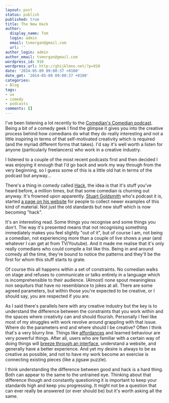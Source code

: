 ```yaml
---
layout: post
status: publish
published: true
title: The New Hack
author:
  display_name: Tom
  login: admin
  email: tsmorgan@gmail.com
  url: ''
author_login: admin
author_email: tsmorgan@gmail.com
wordpress_id: 910
wordpress_url: http://ghijklmno.net/?p=910
date: '2014-05-09 09:00:37 +0100'
date_gmt: '2014-05-09 09:00:37 +0100'
categories:
- Blog
tags:
- ux
- comedy
- podcasts
comments: []
---
```

<!-- more -->

<p>I've been listening a lot recently to the <a href="http://www.comedianscomedian.com/">Comedian's Comedian podcast</a>. Being a bit of a comedy geek I find the glimpse it gives you into the creative process behind how comedians do what they do really interesting and not a little inspiring in terms of that self-motivated creativity which is required (and the myriad different forms that takes). I'd say it's well worth a listen for anyone (particularly freelancers) who work in a creative industry.</p>
<!-- more -->
<p>I listened to a couple of the most recent podcasts first and then decided I was enjoying it enough that I'd go back and work my way through from the very beginning, so I guess some of this is a little old hat in terms of the podcast but anyway...</p>

<p>There's a thing in comedy called <a href="http://comedians.about.com/od/glossary/g/Hack-Definition.htm">Hack</a>, the idea is that it's stuff you've heard before, a million times, but that some comedian is churning out anyway. It's frowned upon apparently. <a href="http://www.stuartgoldsmith.co.uk/">Stuart Goldsmith</a> who's podcast it is, started <a href="http://www.comedianscomedian.com/newhack">a page on his website</a> for people to collect newer examples of this kind of material. Not just the old standards but new stuff which is now becoming "hack".</p>

<p>It's an interesting read. Some things you recognise and some things you don't. The way it's presented means that not recognising something immediately makes you feel slightly "out of it", but of course I am, not being a comedian, not experiencing more than a couple of live shows a year (and whatever I can get at from TV/Youtube). And it made me realise that it's only really comedians who could compile a list like this. Being in and around comedy all the time, they're bound to notice the patterns and they'll be the first for whom this stuff starts to grate.</p>

<p>Of course this all happens within a set of constraints. No comedian walks on stage and refuses to communicate or talks entirely in a language which is incomprehensible to their audience. (Almost) none spout meaningless non sequiturs that have no resemblance to jokes at all. There are some agreed parameters, but within those you're expected to be creative, or I should say, you are respected if you are.</p>

<p>As I said there's parallels here with any creative industry but the key is to understand the difference between the constraints that you work within and the spaces where creativity can and should flourish. Personally I feel like most of my struggles with work revolve around grappling with that issue. Where do the parameters end and where should I be creative? Often I think that's a very blurry line. Things like <a href="http://en.wikipedia.org/wiki/Affordance">affordances</a> and learned behaviour are very powerful things. After all, users who are familiar with a certain way of doing things will <a href="http://en.wikipedia.org/wiki/Don%27t_Make_Me_Think">breeze through an interface</a>, understand a website, and generally have a better experience. And yet my desire is always to be as creative as possible, and not to have my work become an exercise is connecting existing pieces (like a jigsaw puzzle).</p>

<p>I think understanding the difference between good and hack is a hard thing. Both can appear to the same to the untrained eye. Thinking about that difference though and constantly questioning it is important to keep your standards high and keep you progressing. It might not be a question that can ever really be answered (or ever should be) but it's worth asking all the same.</p>


